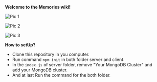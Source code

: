 **Welcome to the Memories wiki!**

![Pic 1](https://user-images.githubusercontent.com/67542623/127486398-17f8b2cf-0f8d-4389-b994-de99f02a0d26.png)

![Pic 2](https://user-images.githubusercontent.com/67542623/127486458-9ef546b2-1f81-43a8-969f-a044c3df8ac3.png)

![Pic 3](https://user-images.githubusercontent.com/67542623/127486473-b234a269-54a0-431c-8462-57c4512ff874.png)



**How to setUp?**

* Clone this repository in you computer.
* Run command `npm init` in both folder server and client.
* In the `index.js` of server folder, remove "Your MongoDB Cluster" and add your MongoDB cluster.
* And at last Run the command for the both folder.
